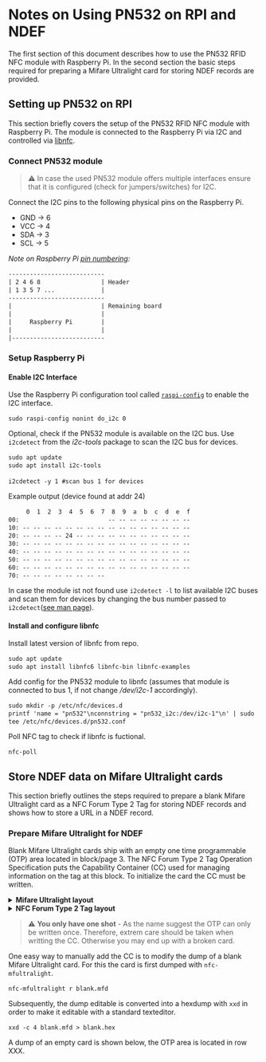 # Notes on Using PN532 on RPI and NDEF
The first section of this document describes how to use the PN532 RFID NFC module with Raspberry Pi. In the second section the basic steps required for preparing a Mifare Ultralight card for storing NDEF records are provided.


## Setting up PN532 on RPI
This section briefly covers the setup of the PN532 RFID NFC module with Raspberry Pi. The module is connected to the Raspberry Pi via I2C and controlled via [libnfc](https://github.com/nfc-tools/libnfc).

### Connect PN532 module
> :warning: In case the used PN532 module offers multiple interfaces ensure that it is configured (check for jumpers/switches) for I2C.

Connect the I2C pins to the following physical pins on the Raspberry Pi.
 * GND -> 6
 * VCC -> 4
 * SDA -> 3
 * SCL -> 5

*Note on Raspberry Pi [pin numbering](https://www.raspberrypi.com/documentation/computers/raspberry-pi.html#gpio-and-the-40-pin-header):*
```
---------------------------
| 2 4 6 8                 | Header
| 1 3 5 7 ...             |
---------------------------
|                         | Remaining board
|                         |
|     Raspberry Pi        |
|                         |
|--------------------------
```

### Setup Raspberry Pi
#### Enable I2C Interface
Use the Raspberry Pi configuration tool called [`raspi-config`](https://www.raspberrypi.com/documentation/computers/configuration.html) to enable the I2C interface.
```
sudo raspi-config nonint do_i2c 0
```

Optional, check if the PN532 module is available on the I2C bus. Use `i2cdetect` from the *i2c-tools* package to scan the I2C bus for devices.
```
sudo apt update
sudo apt install i2c-tools

i2cdetect -y 1 #scan bus 1 for devices
```
Example output (device found at addr 24)
```
     0  1  2  3  4  5  6  7  8  9  a  b  c  d  e  f
00:                         -- -- -- -- -- -- -- --
10: -- -- -- -- -- -- -- -- -- -- -- -- -- -- -- --
20: -- -- -- -- 24 -- -- -- -- -- -- -- -- -- -- --
30: -- -- -- -- -- -- -- -- -- -- -- -- -- -- -- --
40: -- -- -- -- -- -- -- -- -- -- -- -- -- -- -- --
50: -- -- -- -- -- -- -- -- -- -- -- -- -- -- -- --
60: -- -- -- -- -- -- -- -- -- -- -- -- -- -- -- --
70: -- -- -- -- -- -- -- --
```
In case the module ist not found use `i2cdetect -l` to list available I2C buses and scan them for devices by changing the bus number passed to `i2cdetect`([see man page](https://www.unix.com/man-page/centos/8/i2cdetect/)).


#### Install and configure libnfc
Install latest version of libnfc from repo.
```
sudo apt update
sudo apt install libnfc6 libnfc-bin libnfc-examples
```

Add config for the PN532 module to libnfc (assumes that module is connected to bus 1, if not change */dev/i2c-1* accordingly).
```
sudo mkdir -p /etc/nfc/devices.d
printf 'name = "pn532"\nconnstring = "pn532_i2c:/dev/i2c-1"\n' | sudo tee /etc/nfc/devices.d/pn532.conf
```

Poll NFC tag to check if libnfc is fuctional.
```
nfc-poll
```

## Store NDEF data on Mifare Ultralight cards
This section briefly outlines the steps required to prepare a blank Mifare Ultralight card as a NFC Forum Type 2 Tag for storing NDEF records and shows how to store a URL in a NDEF record. 

### Prepare Mifare Ultralight for NDEF
Blank Mifare Ultralight cards ship with an empty one time programmable (OTP) area located in block/page 3. The NFC Forum Type 2 Tag Operation Specification puts the Capability Container (CC) used for managing information on the tag at this block. To initialize the card the CC must be written.

<details>
  <summary><b>Mifare Ultralight layout</b></summary>

  [SonMicro Elektronik MIFARE ULTRALIGHT User Manual](https://shop.sonmicro.com/Downloads/MIFAREULTRALIGHT-UM.pdf)
  ![Mifare Ultralight Memory Layout](mfu_memory.png)   
</details>


<details>
  <summary><b>NFC Forum Type 2 Tag layout</b></summary>

  [NFC Forum Type 2 Tag Operation Specification](https://blog.eletrogate.com/wp-content/uploads/2018/05/NFCForum-TS-Type-2-Tag_1.1.pdf)
  ![Type2 Tag Memory Layout](type2_tag_memory.png)   
</details>


> :warning: **You only have one shot** - As the name suggest the OTP can only be written once. Therefore, extrem care should be taken when writting the CC. Otherwise you may end up with a broken card.

One easy way to manually add the CC is to modify the dump of a blank Mifare Ultralight card. For this the card is first dumped with `nfc-mfultralight`.
```
nfc-mfultralight r blank.mfd
```

Subsequently, the dump editable is converted into a hexdump with `xxd` in order to make it editable with a standard texteditor.
```
xxd -c 4 blank.mfd > blank.hex
```

A dump of an empty card is shown below, the OTP area is located in row XXX.
```

```




